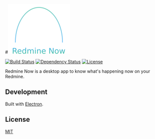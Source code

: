 #![Redmine Now](resources/redmine-now-logo.png?raw=true)

[![Build Status](https://travis-ci.org/emsk/redmine-now.svg?branch=master)](https://travis-ci.org/emsk/redmine-now)
[![Dependency Status](https://gemnasium.com/badges/github.com/emsk/redmine-now.svg)](https://gemnasium.com/github.com/emsk/redmine-now)
[![License](https://img.shields.io/badge/license-MIT-blue.svg)](LICENSE)

Redmine Now is a desktop app to know what's happening now on your Redmine.

## Development

Built with [Electron](http://electron.atom.io).

## License

[MIT](LICENSE)
